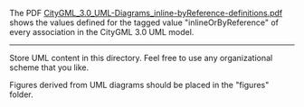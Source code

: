 The PDF [CityGML_3.0_UML-Diagrams_inline-byReference-definitions.pdf](../UML/CityGML_3.0_UML-Diagrams_inline-byReference-definitions.pdf) shows the values defined for the tagged value "inlineOrByReference" of every association in the CityGML 3.0 UML model.

-----

Store UML content in this directory. Feel free to use any organizational scheme that you like.

Figures derived from UML diagrams should be placed in the "figures" folder.
